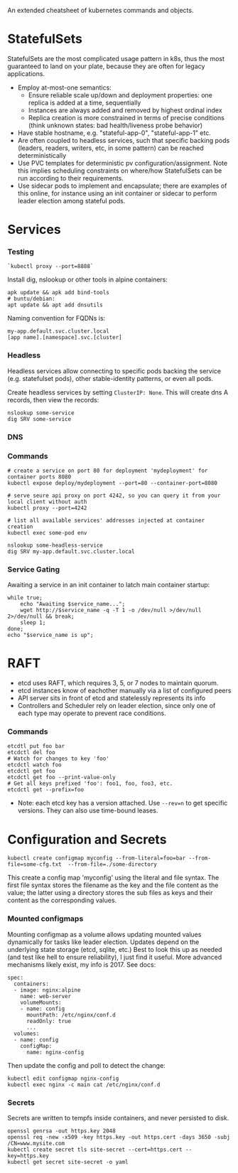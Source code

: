 An extended cheatsheet of kubernetes commands and objects.




# StatefulSets

StatefulSets are the most complicated usage pattern in k8s, thus the most guaranteed to land on your plate, because they are often for legacy applications.
* Employ at-most-one semantics:
	* Ensure reliable scale up/down and deployment properties: one replica is added at a time, sequentially
	* Instances are always added and removed by highest ordinal index
	* Replica creation is more constrained in terms of precise conditions (think unknown states: bad health/liveness probe behavior)
* Have stable hostname, e.g. "stateful-app-0", "stateful-app-1" etc.
* Are often coupled to headless services, such that specific backing pods (leaders, readers, writers, etc, in some pattern) can be reached deterministically
* Use PVC templates for deterministic pv configuration/assignment. Note this implies scheduling constraints on where/how StatefulSets can be run according to their requirements.
* Use sidecar pods to implement and encapsulate; there are examples of this online, for instance using an init container or sidecar to perform leader election among stateful pods.



# Services

### Testing
	`kubectl proxy --port=8888`

Install dig, nslookup or other tools in alpine containers:

	apk update && apk add bind-tools
	# buntu/debian:
	apt update && apt add dnsutils

Naming convention for FQDNs is:
	
	my-app.default.svc.cluster.local
	[app name].[namespace].svc.[cluster]

### Headless
Headless services allow connecting to specific pods backing the service (e.g. statefulset pods), other stable-identity patterns, or even all pods.

Create headless services by setting `ClusterIP: None`. This will create dns A records, then view the records:

	nslookup some-service
	dig SRV some-service

### DNS



### Commands

	# create a service on port 80 for deployment 'mydeployment' for container ports 8080
	kubectl expose deploy/mydeployment --port=80 --container-port=8080

	# serve seure api proxy on port 4242, so you can query it from your local client without auth
	kubectl proxy --port=4242

	# list all available services' addresses injected at container creation
	kubectl exec some-pod env

	nslookup some-headless-service
	dig SRV my-app.default.svc.cluster.local

### Service Gating

Awaiting a service in an init container to latch main container startup:
	
	while true;
		echo "Awaiting $service_name...";
		wget http://$service_name -q -T 1 -o /dev/null >/dev/null 2>/dev/null && break; 
		sleep 1; 
	done;
	echo "$service_name is up";



# RAFT
* etcd uses RAFT, which requires 3, 5, or 7 nodes to maintain quorum.
* etcd instances know of eachother manually via a list of configured peers
* API server sits in front of etcd and statelessly represents its info
* Controllers and Scheduler rely on leader election, since only one of each type may operate to prevent race conditions.

### Commands

	etcdtl put foo bar
	etcdctl del foo
	# Watch for changes to key 'foo'
	etcdctl watch foo 
	etcdctl get foo
	etcdctl get foo --print-value-only
	# Get all keys prefixed 'foo': foo1, foo, foo3, etc.
	etcdctl get --prefix=foo

* Note: each etcd key has a version attached. Use `--rev=n` to get specific versions. They can also use time-bound leases.


# Configuration and Secrets

	kubectl create configmap myconfig --from-literal=foo=bar --from-file=some-cfg.txt  --from-file=./some-directory

This create a config map 'myconfig' using the literal and file syntax. The first file syntax stores the filename as the key and the file content as the value; the latter using a directory stores the sub files as keys and their content as the corresponding values.

### Mounted configmaps

Mounting configmap as a volume allows updating mounted values dynamically for tasks like leader election. Updates depend on the underlying state storage (etcd, sqlite, etc.) Best to look this up as needed (and test like hell to ensure reliability), I just find it useful. More advanced mechanisms likely exist, my info is 2017. See docs:

    spec:
      containers:
      - image: nginx:alpine
        name: web-server
        volumeMounts:
        - name: config
          mountPath: /etc/nginx/conf.d
          readOnly: true
          ...
      volumes:
      - name: config
        configMap:
          name: nginx-config
		
Then update the config and poll to detect the change:

    kubectl edit configmap nginx-config
	kubectl exec nginx -c main cat /etc/nginx/conf.d



### Secrets

Secrets are written to tempfs inside containers, and never persisted to disk.

	openssl genrsa -out https.key 2048
	openssl req -new -x509 -key https.key -out https.cert -days 3650 -subj /CN=www.mysite.com
	kubectl create secret tls site-secret --cert=https.cert --key=https.key
	kubectl get secret site-secret -o yaml

















